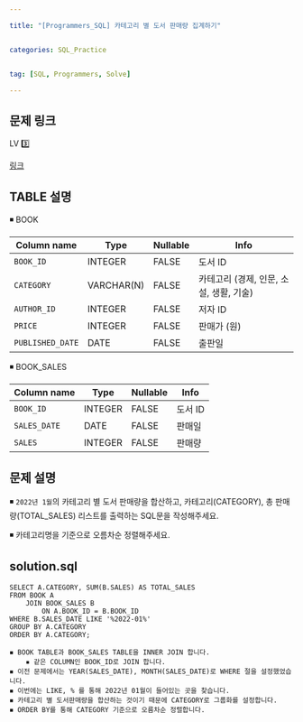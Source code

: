 ```yaml
---

title: "[Programmers_SQL] 카테고리 별 도서 판매량 집계하기"


categories: SQL_Practice


tag: [SQL, Programmers, Solve]

---
```


## 문제 링크

LV 3️⃣

[링크](https://school.programmers.co.kr/learn/courses/30/lessons/144855)

## TABLE 설명

◾ BOOK

|Column name|Type|Nullable|Info|
|-|-|-|-|
|`BOOK_ID`|INTEGER|FALSE|도서 ID|
|`CATEGORY`|VARCHAR(N)|FALSE|카테고리 (경제, 인문, 소설, 생활, 기술)|
|`AUTHOR_ID`|INTEGER|FALSE|저자 ID|
|`PRICE`|INTEGER|FALSE|판매가 (원)|
|`PUBLISHED_DATE`|DATE|FALSE|출판일|

◾ BOOK_SALES

|Column name|Type|Nullable|Info|
|-|-|-|-|
|`BOOK_ID`|INTEGER|FALSE|도서 ID|
|`SALES_DATE`|DATE|FALSE|판매일|
|`SALES`|INTEGER|FALSE|판매량|

## 문제 설명

◾ `2022년 1월`의 카테고리 별 도서 판매량을 합산하고, 카테고리(CATEGORY), 총 판매량(TOTAL_SALES) 리스트를 출력하는 SQL문을 작성해주세요. 

◾ 카테고리명을 기준으로 오름차순 정렬해주세요. 

## solution.sql
    SELECT A.CATEGORY, SUM(B.SALES) AS TOTAL_SALES
    FROM BOOK A
        JOIN BOOK_SALES B
            ON A.BOOK_ID = B.BOOK_ID
    WHERE B.SALES_DATE LIKE '%2022-01%'
    GROUP BY A.CATEGORY
    ORDER BY A.CATEGORY;


```
◾ BOOK TABLE과 BOOK_SALES TABLE을 INNER JOIN 합니다. 
    ▪ 같은 COLUMN인 BOOK_ID로 JOIN 합니다. 
◾ 이전 문제에서는 YEAR(SALES_DATE), MONTH(SALES_DATE)로 WHERE 절을 설정했었습니다. 
◾ 이번에는 LIKE, % 를 통해 2022년 01월이 들어있는 곳을 찾습니다. 
◾ 카테고리 별 도서판매량을 합산하는 것이기 때문에 CATEGORY로 그룹화를 설정합니다.
◾ ORDER BY를 통해 CATEGORY 기준으로 오름차순 정렬합니다.   
```